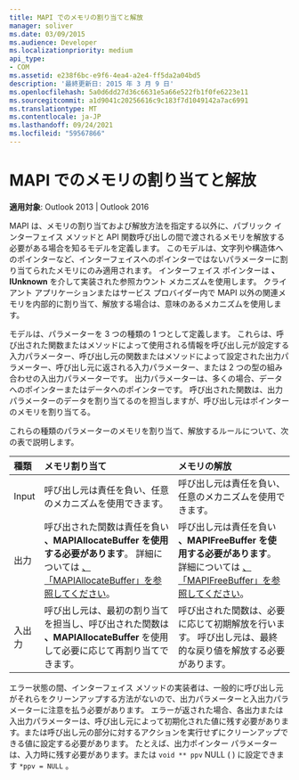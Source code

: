 ```yaml
---
title: MAPI でのメモリの割り当てと解放
manager: soliver
ms.date: 03/09/2015
ms.audience: Developer
ms.localizationpriority: medium
api_type:
- COM
ms.assetid: e238f6bc-e9f6-4ea4-a2e4-ff5da2a04bd5
description: '最終更新日: 2015 年 3 月 9 日'
ms.openlocfilehash: 5a0d6dd27d36c6631e5a66e522fb1f0fe6223e11
ms.sourcegitcommit: a1d9041c20256616c9c183f7d1049142a7ac6991
ms.translationtype: MT
ms.contentlocale: ja-JP
ms.lasthandoff: 09/24/2021
ms.locfileid: "59567866"
---
```

# <a name="allocating-and-freeing-memory-in-mapi"></a>MAPI でのメモリの割り当てと解放

  
  
**適用対象**: Outlook 2013 | Outlook 2016 
  
MAPI は、メモリの割り当ておよび解放方法を指定する以外に、パブリック インターフェイス メソッドと API 関数呼び出しの間で渡されるメモリを解放する必要がある場合を知るモデルを定義します。 このモデルは、文字列や構造体へのポインターなど、インターフェイスへのポインターではないパラメーターに割り当てられたメモリにのみ適用されます。 インターフェイス ポインターは **、IUnknown** を介して実装された参照カウント メカニズムを使用します。 クライアント アプリケーションまたはサービス プロバイダー内で MAPI 以外の関連メモリを内部的に割り当て、解放する場合は、意味のあるメカニズムを使用します。 
  
モデルは、パラメーターを 3 つの種類の 1 つとして定義します。 これらは、呼び出された関数またはメソッドによって使用される情報を呼び出し元が設定する入力パラメーター、呼び出し元の関数またはメソッドによって設定された出力パラメーター、呼び出し元に返される入力パラメーター、または 2 つの型の組み合わせの入出力パラメーターです。 出力パラメーターは、多くの場合、データへのポインターまたはデータへのポインターです。 呼び出された関数は、出力パラメーターのデータを割り当てるのを担当しますが、呼び出し元はポインターのメモリを割り当てる。 
  
これらの種類のパラメーターのメモリを割り当て、解放するルールについて、次の表で説明します。
  
|**種類**|**メモリ割り当て**|**メモリの解放**|
|:-----|:-----|:-----|
|Input  <br/> |呼び出し元は責任を負い、任意のメカニズムを使用できます。  <br/> |呼び出し元は責任を負い、任意のメカニズムを使用できます。  <br/> |
|出力  <br/> |呼び出された関数は責任を負い **、MAPIAllocateBuffer を使用する必要があります**。 詳細については [、「MAPIAllocateBuffer」を参照してください](mapiallocatebuffer.md)。  <br/> |呼び出し元は責任を負い **、MAPIFreeBuffer を使用する必要があります**。 詳細については [、「MAPIFreeBuffer」を参照してください](mapifreebuffer.md)。  <br/> |
|入出力  <br/> |呼び出し元は、最初の割り当てを担当し、呼び出された関数は **、MAPIAllocateBuffer** を使用して必要に応じて再割り当てできます。  <br/> |呼び出された関数は、必要に応じて初期解放を行います。 呼び出し元は、最終的な戻り値を解放する必要があります。  <br/> |
   
エラー状態の間、インターフェイス メソッドの実装者は、一般的に呼び出し元がそれらをクリーンアップする方法がないので、出力パラメーターと入出力パラメーターに注意を払う必要があります。 エラーが返された場合、各出力または入出力パラメーターは、呼び出し元によって初期化された値に残す必要があります。または呼び出し元の部分に対するアクションを実行せずにクリーンアップできる値に設定する必要があります。 たとえば、出力ポインター パラメーターは、入力時に残す必要があります。または  `void ** ppv` NULL ( ) に設定できます  `*ppv = NULL` 。
  

